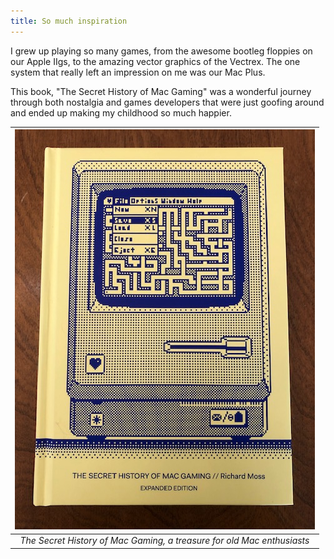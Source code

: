 ```yaml
---
title: So much inspiration
---
```


I grew up playing so many games, from the awesome bootleg floppies on our Apple IIgs, to the amazing vector graphics of the Vectrex. The one system that really left an impression on me was our Mac Plus. 

This book, "The Secret History of Mac Gaming" was a wonderful journey through both nostalgia and games developers that were just goofing around and ended up making my childhood so much happier.


| ![The Secret History of Mac Gaming](/assets/gamedev/mac_games_book.jpg) | 
|:--:| 
| *The Secret History of Mac Gaming, a treasure for old Mac enthusiasts* |
